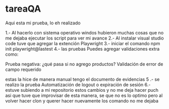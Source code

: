 # tareaQA

Aqui esta mi prueba, lo eh realizado

1.- Al hacerlo con sistema operativo windos hubieron muchas cosas que no me dejaba ejecutar los script para ver mi avance
2.- Al instalar visual studio code tuve que agregar la extención Playwright
3.- iniciar el comando npm init playwright@lastest
4.- las pruebas Puedes agregar validaciones extra como:

Prueba negativa: ¿qué pasa si no agrego productos?
Validación de error de campo requerido

estas la hice de manera manual tengo el documento de evidencias
5 .- se realizo la prueba Automatización de logout o expiración de sesión 
6.- estuve subiendo a mi repositorio estos cambios y no me deja hacer puch asi que tuve que improvisar de esta manera, se que no es lo optimo pero al volver hacer clon y querer hacer nuevamente los comando no me dejaba
